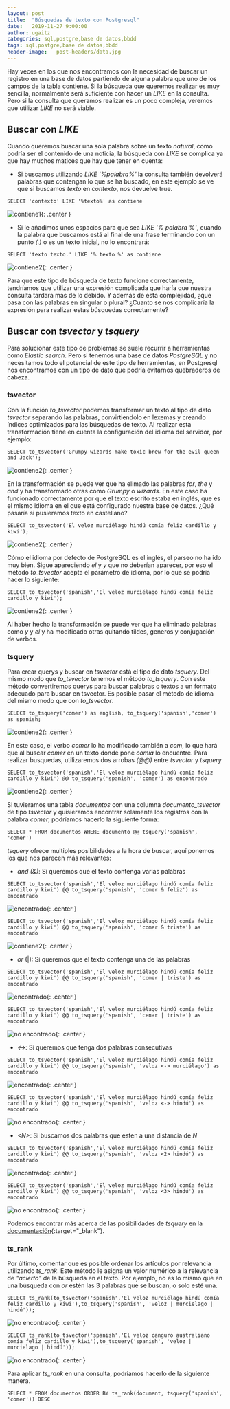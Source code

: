 ```yaml
---
layout: post
title:  "Búsquedas de texto con Postgresql"
date:   2019-11-27 9:00:00
author: ugaitz
categories: sql,postgre,base de datos,bbdd
tags: sql,postgre,base de datos,bbdd
header-image:	post-headers/data.jpg
---
```


Hay veces en los que nos encontramos con la necesidad de buscar un registro en una base de datos partiendo de alguna palabra que uno de los campos de la tabla contiene. Si la búsqueda que queremos realizar es muy sencilla, normalmente será suficiente con hacer un _LIKE_ en la consulta. Pero si la consulta que queramos realizar es un poco compleja, veremos que utilizar _LIKE_ no será viable.

## Buscar con _LIKE_
Cuando queremos buscar una sola palabra sobre un texto _natural_, como podría ser el contenido de una noticia, la búsqueda con _LIKE_ se complica ya que hay muchos matices que hay que tener en cuenta:

- Si buscamos utilizando _LIKE '%palabra%'_ la consulta también devolverá palabras que contengan lo que se ha buscado, en este ejemplo se ve que si buscamos _texto_ en _contexto_, nos devuelve true.

```
SELECT 'contexto' LIKE '%texto%' as contiene
```

![contiene1](/assets/images/2019-10-03-busqueda-textos-postgresql/contiene-1.png){: .center }

- Si le añadimos unos espacios para que sea _LIKE '% palabra %'_, cuando la palabra que buscamos está al final de una frase terminando con un punto _(.)_ o es un texto inicial, no lo encontrará:

```
SELECT 'texto texto.' LIKE '% texto %' as contiene
```
![contiene2](/assets/images/2019-10-03-busqueda-textos-postgresql/contiene-2.png){: .center }

Para que este tipo de búsqueda de texto funcione correctamente, tendríamos que utilizar una expresión complicada que haría que nuestra consulta tardara más de lo debido. Y además de esta complejidad, ¿que pasa con las palabras en singular o plural? ¿Cuanto se nos complicaría la expresión para realizar estas búsquedas correctamente?

## Buscar con _tsvector_ y _tsquery_

Para solucionar este tipo de problemas se suele recurrir a herramientas como _Elastic search_. Pero si tenemos una base de datos _PostgreSQL_ y no necesitamos todo el potencial de este tipo de herramientas, en Postgresql nos encontramos con un tipo de dato que podría evitarnos quebraderos de cabeza.

### tsvector

Con la función _to_tsvector_ podemos transformar un texto al tipo de dato _tsvector_ separando las palabras, convirtiendolo en lexemas y creando índices optimizados para las búsquedas de texto. Al realizar esta transformación tiene en cuenta la configuración del idioma del servidor, por ejemplo:

```
SELECT to_tsvector('Grumpy wizards make toxic brew for the evil queen and Jack');
```

![contiene2](/assets/images/2019-10-03-busqueda-textos-postgresql/grumpy-wizard.png){: .center }

En la transformación se puede ver que ha elimado las palabras _for_, _the_ y _and_ y ha transformado otras como _Grumpy_ o _wizards_. En este caso ha funcionado correctamente por que el texto escrito estaba en inglés, que es el mismo idioma en el que está configurado nuestra base de datos. ¿Qué pasaría si pusieramos texto en castellano?

```
SELECT to_tsvector('El veloz murciélago hindú comía feliz cardillo y kiwi');
```
![contiene2](/assets/images/2019-10-03-busqueda-textos-postgresql/murcielagohindu-1.png){: .center }

Cómo el idioma por defecto de PostgreSQL es el inglés, el parseo no ha ido muy bien. Sigue apareciendo _el_ y _y_ que no deberían aparecer, por eso el método _to_tsvector_ acepta el parámetro de idioma, por lo que se podría hacer lo siguiente:

```
SELECT to_tsvector('spanish','El veloz murciélago hindú comía feliz cardillo y kiwi');
```
![contiene2](/assets/images/2019-10-03-busqueda-textos-postgresql/murcielagohindu-2.png){: .center }

Al haber hecho la transformación se puede ver que ha eliminado palabras como _y_ y _el_ y ha modificado otras quitando tildes, generos y conjugación de verbos.

### tsquery

Para crear querys y buscar en _tsvector_ está el tipo de dato _tsquery_. Del mismo modo que _to_tsvector_ tenemos el método _to_tsquery_. Con este método convertiremos querys para buscar palabras o textos a un formato adecuado para buscar en tsvector. Es posible pasar el método de idioma del mismo modo que con _to_tsvector_.

```
SELECT to_tsquery('comer') as english, to_tsquery('spanish','comer') as spanish;
```

![contiene2](/assets/images/2019-10-03-busqueda-textos-postgresql/murcielagohindu-3.png){: .center }

En este caso, el verbo _comer_ lo ha modificado también a _com_, lo que hará que al buscar _comer_ en un texto donde pone _comía_ lo encuentre. Para realizar busquedas, utilizaremos dos arrobas _(@@)_ entre _tsvector_ y _tsquery_

```
SELECT to_tsvector('spanish','El veloz murciélago hindú comía feliz cardillo y kiwi') @@ to_tsquery('spanish', 'comer') as encontrado
```

![contiene2](/assets/images/2019-10-03-busqueda-textos-postgresql/encontrado.png){: .center }

Si tuvieramos una tabla _documentos_ con una columna _documento_tsvector_ de tipo _tsvector_ y quisieramos encontrar solamente los registros con la palabra _comer_, podríamos hacerlo la siguiente forma:

```
SELECT * FROM documentos WHERE documento @@ tsquery('spanish', 'comer')
```

_tsquery_ ofrece multiples posibilidades a la hora de buscar, aquí ponemos los que nos parecen más relevantes:

- _and (&)_: Si queremos que el texto contenga varias palabras

```
SELECT to_tsvector('spanish','El veloz murciélago hindú comía feliz cardillo y kiwi') @@ to_tsquery('spanish', 'comer & feliz') as encontrado
```
![encontrado](/assets/images/2019-10-03-busqueda-textos-postgresql/encontrado.png){: .center }

```
SELECT to_tsvector('spanish','El veloz murciélago hindú comía feliz cardillo y kiwi') @@ to_tsquery('spanish', 'comer & triste') as encontrado
```
![contiene2](/assets/images/2019-10-03-busqueda-textos-postgresql/noencontrado.png){: .center }

- _or_ (\|): Si queremos que el texto contenga una de las palabras

```
SELECT to_tsvector('spanish','El veloz murciélago hindú comía feliz cardillo y kiwi') @@ to_tsquery('spanish', 'comer | triste') as encontrado
```
![encontrado](/assets/images/2019-10-03-busqueda-textos-postgresql/encontrado.png){: .center }

```
SELECT to_tsvector('spanish','El veloz murciélago hindú comía feliz cardillo y kiwi') @@ to_tsquery('spanish', 'cenar | triste') as encontrado
```
![no encontrado](/assets/images/2019-10-03-busqueda-textos-postgresql/noencontrado.png){: .center }

- _<->_: Si queremos que tenga dos palabras consecutivas

```
SELECT to_tsvector('spanish','El veloz murciélago hindú comía feliz cardillo y kiwi') @@ to_tsquery('spanish', 'veloz <-> murciélago') as encontrado
```
![encontrado](/assets/images/2019-10-03-busqueda-textos-postgresql/encontrado.png){: .center }

```
SELECT to_tsvector('spanish','El veloz murciélago hindú comía feliz cardillo y kiwi') @@ to_tsquery('spanish', 'veloz <-> hindú') as encontrado
```
![no encontrado](/assets/images/2019-10-03-busqueda-textos-postgresql/noencontrado.png){: .center }

- _&lt;N&gt;_: Si buscamos dos palabras que esten a una distancia de _N_

```
SELECT to_tsvector('spanish','El veloz murciélago hindú comía feliz cardillo y kiwi') @@ to_tsquery('spanish', 'veloz <2> hindú') as encontrado
```
![encontrado](/assets/images/2019-10-03-busqueda-textos-postgresql/encontrado.png){: .center }

```
SELECT to_tsvector('spanish','El veloz murciélago hindú comía feliz cardillo y kiwi') @@ to_tsquery('spanish', 'veloz <3> hindú') as encontrado
```
![no encontrado](/assets/images/2019-10-03-busqueda-textos-postgresql/noencontrado.png){: .center }

Podemos encontrar más acerca de las posibilidades de _tsquery_ en la [documentación][textsearch-documentation]{:target="_blank"}.

### ts_rank

Por último, comentar que es posible ordenar los artículos por relevancia utilizando _ts_rank_. Este método le asigna un valor numérico a la relevancia de _"acierto"_ de la búsqueda en el texto. Por ejemplo, no es lo mismo que en una búsqueda con _or_ estén las 3 palabras que se buscan, o solo esté una.

```
SELECT ts_rank(to_tsvector('spanish','El veloz murciélago hindú comía feliz cardillo y kiwi'),to_tsquery('spanish', 'veloz | murcielago | hindú'));
```
![no encontrado](/assets/images/2019-10-03-busqueda-textos-postgresql/rank-1.png){: .center }

```
SELECT ts_rank(to_tsvector('spanish','El veloz canguro australiano comía feliz cardillo y kiwi'),to_tsquery('spanish', 'veloz | murcielago | hindú'));
```
![no encontrado](/assets/images/2019-10-03-busqueda-textos-postgresql/rank-2.png){: .center }

Para aplicar _ts_rank_ en una consulta, podríamos hacerlo de la siguiente manera.

```
SELECT * FROM documentos ORDER BY ts_rank(document, tsquery('spanish', 'comer')) DESC
```

[textsearch-documentation]: https://www.postgresql.org/docs/9.6/functions-textsearch.html